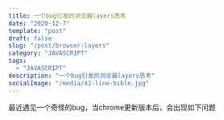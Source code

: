 ```yaml
---
title: 一个bug引发的浏览器layers思考
date: "2020-12-7"
template: "post"
draft: false
slug: "/post/browser-layers"
category: "JAVASCRIPT"
tags:
  - "JAVASCRIPT"
description: "一个bug引发的浏览器layers思考"
socialImage: "/media/42-line-bible.jpg"
---
```


最近遇见一个奇怪的bug，当chrome更新版本后，会出现如下问题